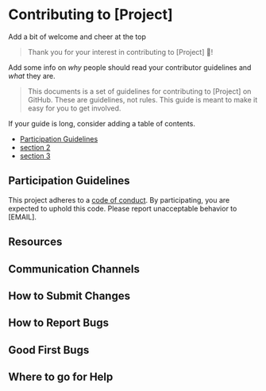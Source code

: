 # Contributing to [Project]

Add a bit of welcome and cheer at the top
>Thank you for your interest in contributing to [Project] :tada:! 

Add some info on *why* people should read your contributor guidelines and *what* they are.

>This documents is a set of guidelines for contributing to [Project] on GitHub. These are guidelines, not rules. This guide is meant to make it easy for you to get involved.

If your guide is long, consider adding a table of contents.

* [Participation Guidelines](#participation-guidelines)
* [section 2]()
* [section 3]()

## Participation Guidelines

This project adheres to a [code of conduct](CODE_OF_CONDUCT.md). By participating, you are expected to uphold this code. Please report unacceptable behavior to [EMAIL].

## Resources

## Communication Channels

## How to Submit Changes

## How to Report Bugs

## Good First Bugs

## Where to go for Help
